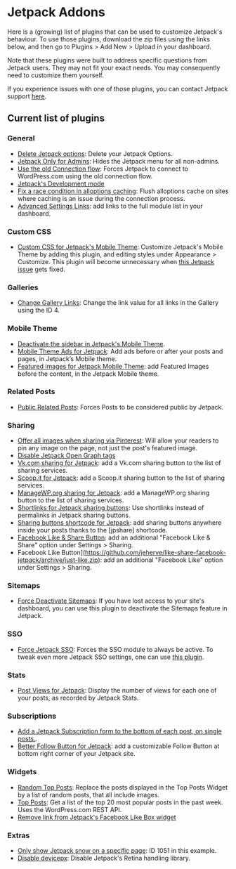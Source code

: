 # Jetpack Addons

Here is a (growing) list of plugins that can be used to customize Jetpack's behaviour. To use those plugins, download the zip files using the links below, and then go to Plugins > Add New > Upload in your dashboard.

Note that these plugins were built to address specific questions from Jetpack users. They may not fit your exact needs. You may consequently need to customize them yourself.

If you experience issues with one of those plugins, you can contact Jetpack support [here](http://jetpack.com/contact-support/).

## Current list of plugins

### General

- [Delete Jetpack options](https://github.com/automattic/jetpack-addons/archive/add/jp-rm-options.zip): Delete your Jetpack Options.
- [Jetpack Only for Admins](https://github.com/automattic/jetpack-addons/archive/jetpack-admins.zip): Hides the Jetpack menu for all non-admins.
- [Use the old Connection flow](https://github.com/Automattic/jetpack-addons/archive/add/old-connection-flow.zip): Forces Jetpack
to connect to WordPress.com using the old connection flow.
- [Jetpack's Development mode](https://github.com/automattic/jetpack-addons/archive/dev-mode.zip)
- [Fix a race condition in alloptions caching](https://github.com/automattic/jetpack-addons/archive/delete-alloptions.zip): Flush alloptions cache on sites where caching is an issue during the connection process.
- [Advanced Settings Links](https://github.com/jeherve/advanced-settings-for-jetpack/archive/master.zip): add links to the full module list in your dashboard.

### Custom CSS

- [Custom CSS for Jetpack's Mobile Theme](https://github.com/automattic/jetpack-addons/archive/mobile-custom-css.zip): Customize Jetpack's Mobile Theme by adding this plugin, and editing styles under Appearance > Customize. This plugin will become unnecessary when [this Jetpack issue](https://github.com/Automattic/jetpack/issues/5815) gets fixed.

### Galleries

- [Change Gallery Links](https://github.com/automattic/jetpack-addons/archive/change-gallery-links.zip): Change the link value for all links in the Gallery using the ID 4.

### Mobile Theme

- [Deactivate the sidebar in Jetpack's Mobile
Theme](https://github.com/automattic/jetpack-addons/archive/rm-minileven-sidebar.zip).
- [Mobile Theme Ads for Jetpack](https://wordpress.org/plugins/jetpack-mobile-theme-ads/): Add ads before or after your posts and pages, in Jetpack’s Mobile theme.
- [Featured images for Jetpack Mobile Theme](https://wordpress.org/plugins/jetpack-mobile-theme-featured-images/): add Featured Images before the content, in the Jetpack Mobile theme.

### Related Posts

- [Public Related Posts](https://github.com/automattic/jetpack-addons/archive/public-related-posts.zip): Forces Posts to be considered public by Jetpack.

### Sharing

- [Offer all images when sharing via Pinterest](https://github.com/automattic/jetpack-addons/archive/pinterest-all-images.zip): Will allow your readers to pin any image on the page, not just the post's featured image.
- [Disable Jetpack Open Graph tags](https://github.com/automattic/jetpack-addons/archive/rm-jetpack-og-tags.zip)
- [Vk.com sharing for Jetpack](https://wordpress.org/plugins/vk-sharing-jetpack/): add a Vk.com sharing button to the list of sharing services.
- [Scoop.it for Jetpack](https://wordpress.org/plugins/scoopit-for-jetpack/): add a Scoop.it sharing button to the list of sharing services.
- [ManageWP.org sharing for Jetpack](https://wordpress.org/plugins/mwp-sharing-jetpack/): add a ManageWP.org sharing button to the list of sharing services.
- [Shortlinks for Jetpack sharing buttons](https://wordpress.org/plugins/jetpack-shortlinks-for-sharing-buttons/): Use shortlinks instead of permalinks in Jetpack sharing buttons.
- [Sharing buttons shortcode for Jetpack](https://wordpress.org/plugins/jetpack-sharing-butttons-shortcode/): add sharing buttons anywhere inside your posts thanks to the [jpshare] shortcode.
- [Facebook Like & Share Button](https://github.com/jeherve/like-share-facebook-jetpack/archive/master.zip): add an additional "Facebook Like & Share" option under Settings > Sharing.
- Facebook Like Button](https://github.com/jeherve/like-share-facebook-jetpack/archive/just-like.zip): add an additional "Facebook Like" option under Settings > Sharing.

### Sitemaps

- [Force Deactivate Sitemaps](https://github.com/Automattic/jetpack-addons/blob/force-deactivate-sitemaps/force-deactivate-sitemaps.php): If you have lost access to your site's dashboard, you can use this plugin to deactivate the Sitemaps feature in Jetpack.

### SSO

- [Force Jetpack SSO](https://github.com/automattic/jetpack-addons/archive/force-sso.zip): Forces the SSO module to always be active. To tweak even more Jetpack SSO settings, one can use [this plugin](https://github.com/Automattic/jetpack-force-2fa).

### Stats

- [Post Views for Jetpack](https://wordpress.org/plugins/post-views-for-jetpack/): Display the number of views for each one of your posts, as recorded by Jetpack Stats.

### Subscriptions

- [Add a Jetpack Subscription form to the bottom of each post, on single posts.](https://github.com/automattic/jetpack-addons/archive/sub-form-below-content.zip).
- [Better Follow Button for Jetpack](https://wordpress.org/plugins/better-follow-button-for-jetpack/): add a customizable Follow Button at bottom right corner of your Jetpack site.

### Widgets

- [Random Top Posts](https://github.com/automattic/jetpack-addons/archive/random-top-posts.zip): Replace the posts displayed in the Top Posts Widget by a list of random posts, that all include images.
- [Top Posts](https://github.com/automattic/jetpack-addons/archive/top-posts-api.zip): Get a list of the top 20 most popular posts in the past week. Uses the WordPress.com REST API.
- [Remove link from Jetpack's Facebook Like Box widget](https://github.com/automattic/jetpack-addons/archive/rm-fb-widget-title.zip)

### Extras

- [Only show Jetpack snow on a specific page](https://github.com/automattic/jetpack-addons/archive/limited-snow.zip): ID 1051 in this example.
- [Disable devicepx](https://github.com/automattic/jetpack-addons/archive/jeherve-disable-devicepx.zip): Disable Jetpack's Retina handling library.
